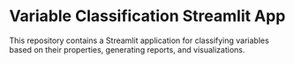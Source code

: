 # Variable Classification Streamlit App

This repository contains a Streamlit application for classifying variables based on their properties, generating reports, and visualizations.
